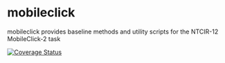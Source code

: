 # mobileclick
mobileclick provides baseline methods and utility scripts for the NTCIR-12 MobileClick-2 task

[![Coverage Status](https://coveralls.io/repos/mpkato/mobileclick/badge.svg)](https://coveralls.io/r/mpkato/mobileclick)
